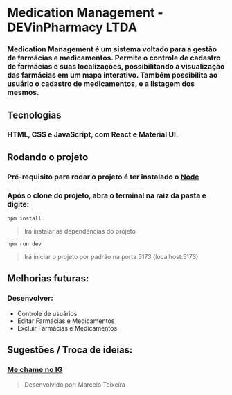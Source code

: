 # Medication Management - DEVinPharmacy LTDA

### Medication Management é um sistema voltado para a gestão de farmácias e medicamentos. Permite o controle de cadastro de farmácias e suas localizações, possibilitando a visualização das farmácias em um mapa interativo. Também possibilita ao usuário o cadastro de medicamentos, e a listagem dos mesmos.

## Tecnologias

### HTML, CSS e JavaScript, com React e Material UI.

## Rodando o projeto

### Pré-requisito para rodar o projeto é ter instalado o **<a href="https://nodejs.org/pt-br/download" target="_blank">Node</a>**
### Após o clone do projeto, abra o terminal na raiz da pasta e digite:
```
npm install
```
> Irá instalar as dependências do projeto

```
npm run dev
```
> Irá iniciar o projeto por padrão na porta 5173 (localhost:5173)


## Melhorias futuras:
### Desenvolver:
* Controle de usuários
* Editar Farmácias e Medicamentos
* Excluir Farmácias e Medicamentos

## Sugestões / Troca de ideias:
### <a href="https://instagram.com/marcelo_junqueira_/" target="_blank">Me chame no IG</a>


> Desenvolvido por: Marcelo Teixeira